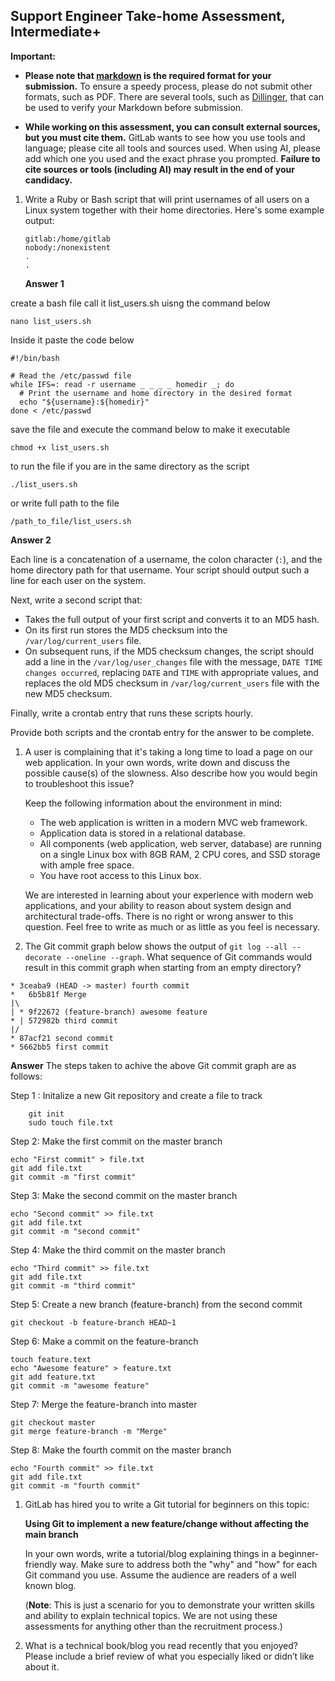  ## Support Engineer Take-home Assessment, Intermediate+

**Important:**

- **Please note that [markdown](https://www.markdownguide.org/getting-started/) is the required format for your submission.** To ensure a speedy process, please do not submit other formats, such as PDF. There are several tools, such as [Dillinger](https://dillinger.io/), that can be used to verify your Markdown before submission.


- **While working on this assessment, you can consult external sources, but you must cite them.** GitLab wants to see how you use tools and language; please cite all tools and sources used. When using AI, please add which one you used and the exact phrase you prompted. **Failure to cite sources or tools (including AI) may result in the end of your candidacy.**


1. Write a Ruby or Bash script that will print usernames of all users on a Linux system
   together with their home directories. Here's some example output:

   ```
   gitlab:/home/gitlab
   nobody:/nonexistent
   .
   .
   ```
   **Answer 1**
   
create a bash file  call it list_users.sh uisng the command below
```
nano list_users.sh
```
Inside it paste the code below
```
#!/bin/bash

# Read the /etc/passwd file
while IFS=: read -r username _ _ _ _ homedir _; do
  # Print the username and home directory in the desired format
  echo "${username}:${homedir}"
done < /etc/passwd
```
 save the file and execute the command below to make it executable
 ```
 chmod +x list_users.sh
 ```
 to run the file if you are in the same directory as the script
 ```
 ./list_users.sh
```
or write  full path to the file 
```
/path_to_file/list_users.sh
```
  
   **Answer 2**
   
   Each line is a concatenation of a username, the colon
   character (`:`), and the home directory path for that username. Your script
   should output such a line for each user on the system.
   
   Next, write a second script that:

   * Takes the full output of your first script and converts it to an MD5 hash.
   * On its first run stores the MD5 checksum into the `/var/log/current_users` file.
   * On subsequent runs, if the MD5 checksum changes, the script should add a line in
     the `/var/log/user_changes` file with the message,
     `DATE TIME changes occurred`, replacing `DATE` and `TIME` with appropriate
     values, and replaces the old MD5 checksum in `/var/log/current_users`
     file with the new MD5 checksum.

   Finally, write a crontab entry that runs these scripts hourly.

   Provide both scripts and the crontab entry for the answer to be
   complete.


1. A user is complaining that it's taking a long time to load a page on our
   web application. In your own words, write down and discuss the possible
   cause(s) of the slowness. Also describe how you would begin to troubleshoot
   this issue?

   Keep the following information about the environment in mind:

   * The web application is written in a modern MVC web framework.
   * Application data is stored in a relational database.
   * All components (web application, web server, database) are running on a single
     Linux box with 8GB RAM, 2 CPU cores, and SSD storage with ample free space.
   * You have root access to this Linux box.

   We are interested in learning about your experience with modern web
   applications, and your ability to reason about system design and
   architectural trade-offs. There is no right or wrong answer to this
   question. Feel free to write as much or as little as you feel is necessary.


1. The Git commit graph below shows the output of `git log --all --decorate --oneline --graph`. What sequence of Git commands would result in this commit graph when starting from an empty directory?

```
* 3ceaba9 (HEAD -> master) fourth commit
*   6b5b81f Merge
|\
| * 9f22672 (feature-branch) awesome feature
* | 572982b third commit
|/
* 87acf21 second commit
* 5662bb5 first commit
```
**Answer**
The steps taken to achive the above Git commit graph are as follows:

 Step 1 : Initalize a new Git repository and create a file to track 
```
    git init 
    sudo touch file.txt
```
 Step 2: Make the first commit on the master branch
```
echo "First commit" > file.txt
git add file.txt
git commit -m "first commit"
```

 Step 3: Make the second commit on the master branch
```
echo "Second commit" >> file.txt
git add file.txt
git commit -m "second commit"
```
 Step 4: Make the third commit on the master branch
```
echo "Third commit" >> file.txt
git add file.txt
git commit -m "third commit"
```
 Step 5: Create a new branch (feature-branch) from the second commit
```
git checkout -b feature-branch HEAD~1
```
 Step 6: Make a commit on the feature-branch
```
touch feature.text
echo "Awesome feature" > feature.txt
git add feature.txt
git commit -m "awesome feature"
```
 Step 7: Merge the feature-branch into master
```
git checkout master
git merge feature-branch -m "Merge"
```

 Step 8: Make the fourth commit on the master branch
```
echo "Fourth commit" >> file.txt
git add file.txt
git commit -m "fourth commit"
```


1. GitLab has hired you to write a Git tutorial for beginners on this topic:

   **Using Git to implement a new feature/change without affecting the main branch**
   
   In your own words, write a tutorial/blog explaining things in a beginner-friendly way. 
   Make sure to address both the "why" and "how" for each Git command you use.  Assume 
   the audience are readers of a well known blog.

   (**Note**: This is just a scenario for you to demonstrate your written skills and ability to explain technical topics. We are not using these assessments for anything other than the recruitment process.)

1. What is a technical book/blog you read recently that you enjoyed? 
Please include a brief review of what you especially liked or didn’t like about it.
